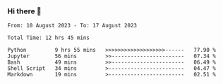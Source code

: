 ### Hi there 👋

<!--
**ututono/ututono** is a ✨ _special_ ✨ repository because its `README.md` (this file) appears on your GitHub profile.

Here are some ideas to get you started:

- 🔭 I’m currently working on ...
- 🌱 I’m currently learning ...
- 👯 I’m looking to collaborate on ...
- 🤔 I’m looking for help with ...
- 💬 Ask me about ...
- 📫 How to reach me: ...
- 😄 Pronouns: ...
- ⚡ Fun fact: ...
-->



<!--START_SECTION:waka-->

```text
From: 10 August 2023 - To: 17 August 2023

Total Time: 12 hrs 45 mins

Python         9 hrs 55 mins   >>>>>>>>>>>>>>>>>>>------   77.90 %
Jupyter        56 mins         >>-----------------------   07.34 %
Bash           49 mins         >>-----------------------   06.49 %
Shell Script   34 mins         >------------------------   04.47 %
Markdown       19 mins         >------------------------   02.51 %
```

<!--END_SECTION:waka-->

